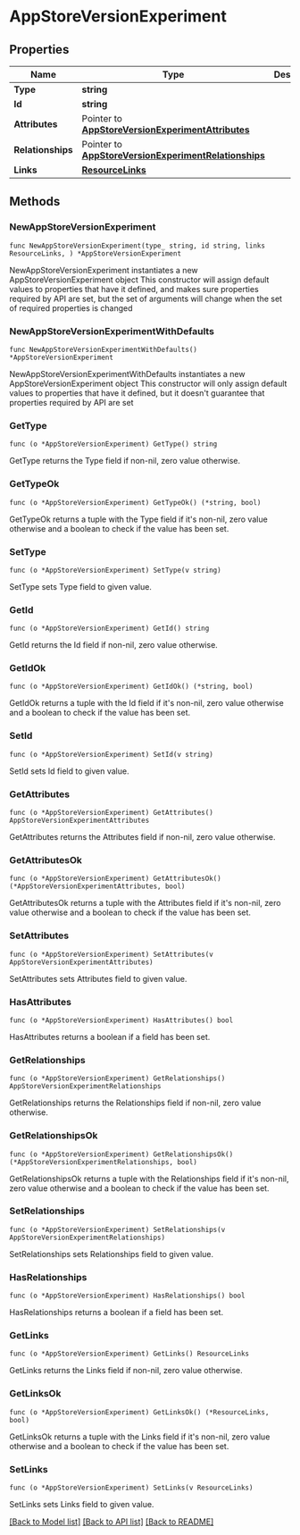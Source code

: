 # AppStoreVersionExperiment

## Properties

Name | Type | Description | Notes
------------ | ------------- | ------------- | -------------
**Type** | **string** |  | 
**Id** | **string** |  | 
**Attributes** | Pointer to [**AppStoreVersionExperimentAttributes**](AppStoreVersionExperimentAttributes.md) |  | [optional] 
**Relationships** | Pointer to [**AppStoreVersionExperimentRelationships**](AppStoreVersionExperimentRelationships.md) |  | [optional] 
**Links** | [**ResourceLinks**](ResourceLinks.md) |  | 

## Methods

### NewAppStoreVersionExperiment

`func NewAppStoreVersionExperiment(type_ string, id string, links ResourceLinks, ) *AppStoreVersionExperiment`

NewAppStoreVersionExperiment instantiates a new AppStoreVersionExperiment object
This constructor will assign default values to properties that have it defined,
and makes sure properties required by API are set, but the set of arguments
will change when the set of required properties is changed

### NewAppStoreVersionExperimentWithDefaults

`func NewAppStoreVersionExperimentWithDefaults() *AppStoreVersionExperiment`

NewAppStoreVersionExperimentWithDefaults instantiates a new AppStoreVersionExperiment object
This constructor will only assign default values to properties that have it defined,
but it doesn't guarantee that properties required by API are set

### GetType

`func (o *AppStoreVersionExperiment) GetType() string`

GetType returns the Type field if non-nil, zero value otherwise.

### GetTypeOk

`func (o *AppStoreVersionExperiment) GetTypeOk() (*string, bool)`

GetTypeOk returns a tuple with the Type field if it's non-nil, zero value otherwise
and a boolean to check if the value has been set.

### SetType

`func (o *AppStoreVersionExperiment) SetType(v string)`

SetType sets Type field to given value.


### GetId

`func (o *AppStoreVersionExperiment) GetId() string`

GetId returns the Id field if non-nil, zero value otherwise.

### GetIdOk

`func (o *AppStoreVersionExperiment) GetIdOk() (*string, bool)`

GetIdOk returns a tuple with the Id field if it's non-nil, zero value otherwise
and a boolean to check if the value has been set.

### SetId

`func (o *AppStoreVersionExperiment) SetId(v string)`

SetId sets Id field to given value.


### GetAttributes

`func (o *AppStoreVersionExperiment) GetAttributes() AppStoreVersionExperimentAttributes`

GetAttributes returns the Attributes field if non-nil, zero value otherwise.

### GetAttributesOk

`func (o *AppStoreVersionExperiment) GetAttributesOk() (*AppStoreVersionExperimentAttributes, bool)`

GetAttributesOk returns a tuple with the Attributes field if it's non-nil, zero value otherwise
and a boolean to check if the value has been set.

### SetAttributes

`func (o *AppStoreVersionExperiment) SetAttributes(v AppStoreVersionExperimentAttributes)`

SetAttributes sets Attributes field to given value.

### HasAttributes

`func (o *AppStoreVersionExperiment) HasAttributes() bool`

HasAttributes returns a boolean if a field has been set.

### GetRelationships

`func (o *AppStoreVersionExperiment) GetRelationships() AppStoreVersionExperimentRelationships`

GetRelationships returns the Relationships field if non-nil, zero value otherwise.

### GetRelationshipsOk

`func (o *AppStoreVersionExperiment) GetRelationshipsOk() (*AppStoreVersionExperimentRelationships, bool)`

GetRelationshipsOk returns a tuple with the Relationships field if it's non-nil, zero value otherwise
and a boolean to check if the value has been set.

### SetRelationships

`func (o *AppStoreVersionExperiment) SetRelationships(v AppStoreVersionExperimentRelationships)`

SetRelationships sets Relationships field to given value.

### HasRelationships

`func (o *AppStoreVersionExperiment) HasRelationships() bool`

HasRelationships returns a boolean if a field has been set.

### GetLinks

`func (o *AppStoreVersionExperiment) GetLinks() ResourceLinks`

GetLinks returns the Links field if non-nil, zero value otherwise.

### GetLinksOk

`func (o *AppStoreVersionExperiment) GetLinksOk() (*ResourceLinks, bool)`

GetLinksOk returns a tuple with the Links field if it's non-nil, zero value otherwise
and a boolean to check if the value has been set.

### SetLinks

`func (o *AppStoreVersionExperiment) SetLinks(v ResourceLinks)`

SetLinks sets Links field to given value.



[[Back to Model list]](../README.md#documentation-for-models) [[Back to API list]](../README.md#documentation-for-api-endpoints) [[Back to README]](../README.md)



